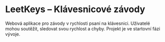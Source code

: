 # LeetKeys – Klávesnicové závody
Webová aplikace pro závody v rychlosti psaní na klávesnici. Uživatelé mohou soutěžit, sledovat svou rychlost a chyby. Projekt je ve startovní fázi vývoje.

